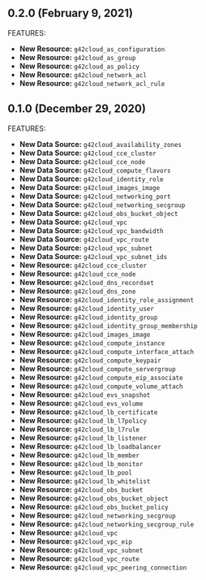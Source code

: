 ## 0.2.0 (February 9, 2021)

FEATURES:

* **New Resource:** `g42cloud_as_configuration`
* **New Resource:** `g42cloud_as_group`
* **New Resource:** `g42cloud_as_policy`
* **New Resource:** `g42cloud_network_acl`
* **New Resource:** `g42cloud_network_acl_rule`

## 0.1.0 (December 29, 2020)

FEATURES:

* **New Data Source:** `g42cloud_availability_zones`
* **New Data Source:** `g42cloud_cce_cluster`
* **New Data Source:** `g42cloud_cce_node`
* **New Data Source:** `g42cloud_compute_flavors`
* **New Data Source:** `g42cloud_identity_role`
* **New Data Source:** `g42cloud_images_image`
* **New Data Source:** `g42cloud_networking_port`
* **New Data Source:** `g42cloud_networking_secgroup`
* **New Data Source:** `g42cloud_obs_bucket_object`
* **New Data Source:** `g42cloud_vpc`
* **New Data Source:** `g42cloud_vpc_bandwidth`
* **New Data Source:** `g42cloud_vpc_route`
* **New Data Source:** `g42cloud_vpc_subnet`
* **New Data Source:** `g42cloud_vpc_subnet_ids`
* **New Resource:** `g42cloud_cce_cluster`
* **New Resource:** `g42cloud_cce_node`
* **New Resource:** `g42cloud_dns_recordset`
* **New Resource:** `g42cloud_dns_zone`
* **New Resource:** `g42cloud_identity_role_assignment`
* **New Resource:** `g42cloud_identity_user`
* **New Resource:** `g42cloud_identity_group`
* **New Resource:** `g42cloud_identity_group_membership`
* **New Resource:** `g42cloud_images_image`
* **New Resource:** `g42cloud_compute_instance`
* **New Resource:** `g42cloud_compute_interface_attach`
* **New Resource:** `g42cloud_compute_keypair`
* **New Resource:** `g42cloud_compute_servergroup`
* **New Resource:** `g42cloud_compute_eip_associate`
* **New Resource:** `g42cloud_compute_volume_attach`
* **New Resource:** `g42cloud_evs_snapshot`
* **New Resource:** `g42cloud_evs_volume`
* **New Resource:** `g42cloud_lb_certificate`
* **New Resource:** `g42cloud_lb_l7policy`
* **New Resource:** `g42cloud_lb_l7rule`
* **New Resource:** `g42cloud_lb_listener`
* **New Resource:** `g42cloud_lb_loadbalancer`
* **New Resource:** `g42cloud_lb_member`
* **New Resource:** `g42cloud_lb_monitor`
* **New Resource:** `g42cloud_lb_pool`
* **New Resource:** `g42cloud_lb_whitelist`
* **New Resource:** `g42cloud_obs_bucket`
* **New Resource:** `g42cloud_obs_bucket_object`
* **New Resource:** `g42cloud_obs_bucket_policy`
* **New Resource:** `g42cloud_networking_secgroup`
* **New Resource:** `g42cloud_networking_secgroup_rule`
* **New Resource:** `g42cloud_vpc`
* **New Resource:** `g42cloud_vpc_eip`
* **New Resource:** `g42cloud_vpc_subnet`
* **New Resource:** `g42cloud_vpc_route`
* **New Resource:** `g42cloud_vpc_peering_connection`
